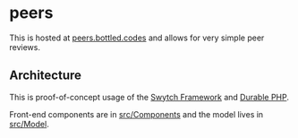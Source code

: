 # peers

This is hosted at [peers.bottled.codes](https://peers.bottled.codes) and allows for very simple peer reviews.

## Architecture

This is proof-of-concept usage of the [Swytch Framework](https://github.com/bottledcode/swytch-framework)
and [Durable PHP](https://github.com/bottledcode/durable-php).

Front-end components are in [src/Components](src/Components) and the model lives in [src/Model](src/Model).
